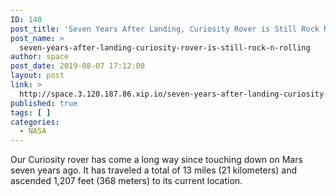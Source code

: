 ```yaml
---
ID: 140
post_title: 'Seven Years After Landing, Curiosity Rover is Still Rock N&#8217; Rolling'
post_name: >
  seven-years-after-landing-curiosity-rover-is-still-rock-n-rolling
author: space
post_date: 2019-08-07 17:12:00
layout: post
link: >
  http://space.3.120.187.86.xip.io/seven-years-after-landing-curiosity-rover-is-still-rock-n-rolling
published: true
tags: [ ]
categories:
  - NASA
---
```

Our Curiosity rover has come a long way since touching down on Mars seven years ago. It has traveled a total of 13 miles (21 kilometers) and ascended 1,207 feet (368 meters) to its current location. 